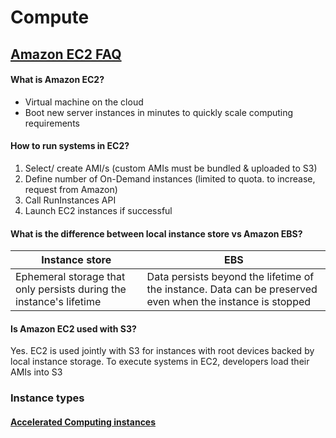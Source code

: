# Compute

## <a href="https://aws.amazon.com/ec2/faqs/">Amazon EC2 FAQ</a>
#### What is Amazon EC2?
- Virtual machine on the cloud
- Boot new server instances in minutes to quickly scale computing requirements

#### How to run systems in EC2?
1. Select/ create AMI/s (custom AMIs must be bundled & uploaded to S3)
2. Define number of On-Demand instances (limited to quota. to increase, request from Amazon)
3. Call RunInstances API
4. Launch EC2 instances if successful

#### What is the difference between local instance store vs Amazon EBS?
Instance store | EBS
----|----
Ephemeral storage that only persists during the instance's lifetime | Data persists beyond the lifetime of the instance. Data can be preserved even when the instance is stopped

#### Is Amazon EC2 used with S3?
Yes. EC2 is used jointly with S3 for instances with root devices backed by local instance storage. To execute systems in EC2, developers load their AMIs into S3

### Instance types
#### <a href="https://aws.amazon.com/ec2/faqs/#Accelerated_Computing_instances">Accelerated Computing instances</a>
